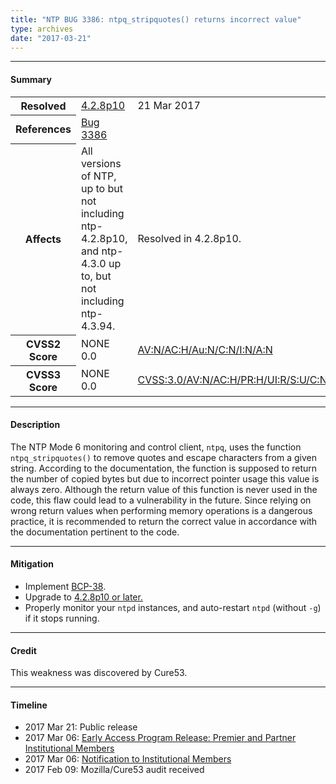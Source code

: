 ```yaml
---
title: "NTP BUG 3386: ntpq_stripquotes() returns incorrect value"
type: archives
date: "2017-03-21"
---
```


* * *

#### Summary

<table>
  <tbody>
	<tr>
		<th><b>Resolved</b></th>
		<td><a href="/support/securitynotice/4_2_8p10-release-announcement/">4.2.8p10</a></td>
		<td>21 Mar 2017</td>
	</tr>
	<tr>
		<th><b>References</b></th>
		<td><a href="https://bugs.ntp.org/show_bug.cgi?id=3386">Bug 3386</a></td>
		<td></td>
	</tr>
	<tr>
		<th><b>Affects</b></th>
		<td>All versions of NTP, up to but not including ntp-4.2.8p10,<br> and ntp-4.3.0 up to, but not including ntp-4.3.94.</td>
		<td>Resolved in 4.2.8p10.</td>
	</tr>
	<tr>
		<th><b>CVSS2 Score</b></th>
		<td>NONE 0.0</td>
		<td><a href="https://nvd.nist.gov/cvss.cfm?calculator&version=2&vector=(AV:N/AC:H/Au:S/C:N/I:N/A:N)">AV:N/AC:H/Au:N/C:N/I:N/A:N</a></td>
	</tr>
	<tr>
		<th><b>CVSS3 Score<b></th>
		<td>NONE 0.0</td>
		<td><a href="https://www.first.org/cvss/calculator/3.0#CVSS:3.0/AV:N/AC:H/PR:H/UI:R/S:U/C:N/I:N/A:N">CVSS:3.0/AV:N/AC:H/PR:H/UI:R/S:U/C:N/I:N/A:N</a></td>
	</tr>	
  </tbody>	
</table>

* * *
    
#### Description 

The NTP Mode 6 monitoring and control client, `ntpq`, uses the function `ntpq_stripquotes()` to remove quotes and escape characters from a given string. According to the documentation, the function is supposed to return the number of copied bytes but due to incorrect pointer usage this value is always zero. Although the return value of this function is never used in the code, this flaw could lead to a vulnerability in the future. Since relying on wrong return values when performing memory operations is a dangerous practice, it is recommended to return the correct value in accordance with the documentation pertinent to the code.

* * *
    
#### Mitigation

* Implement [BCP-38](http://www.bcp38.info/index.php/Main_Page).
* Upgrade to [4.2.8p10 or later.](/downloads/)
* Properly monitor your `ntpd` instances, and auto-restart `ntpd` (without `-g`) if it stops running. 

* * *

#### Credit

This weakness was discovered by Cure53.

* * *

#### Timeline

* 2017 Mar 21: Public release
* 2017 Mar 06: [Early Access Program Release: Premier and Partner Institutional Members](https://www.nwtime.org/membership/benefits/)
* 2017 Mar 06: [Notification to Institutional Members](https://www.nwtime.org/membership/benefits/)
* 2017 Feb 09: Mozilla/Cure53 audit received